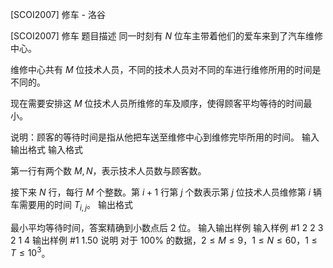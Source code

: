



[SCOI2007] 修车 - 洛谷














[SCOI2007] 修车
题目描述
同一时刻有 $N$ 位车主带着他们的爱车来到了汽车维修中心。

维修中心共有 $M$ 位技术人员，不同的技术人员对不同的车进行维修所用的时间是不同的。

现在需要安排这 $M$ 位技术人员所维修的车及顺序，使得顾客平均等待的时间最小。

说明：顾客的等待时间是指从他把车送至维修中心到维修完毕所用的时间。
输入输出格式
输入格式

第一行有两个数 $M,N$，表示技术人员数与顾客数。

接下来 $N$ 行，每行 $M$ 个整数。第 $i+1$ 行第 $j$ 个数表示第 $j$ 位技术人员维修第 $i$ 辆车需要用的时间 $T_{i,j}$。
输出格式

最小平均等待时间，答案精确到小数点后 $2$ 位。
输入输出样例
输入样例 #1
2 2
3 2
1 4
输出样例 #1
1.50
说明
对于 $100\%$ 的数据，$2\le M\le 9$，$1\le N\le 60$，$1\le T\le 10^3$。






